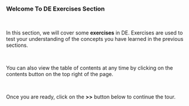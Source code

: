 ### Welcome To DE Exercises Section

<br />

In this section, we will cover some **exercises** in DE. Exercises are used to test your understanding of the concepts you have learned in the previous sections.

<br/>

You can also view the table of contents at any time by clicking on the contents button on the top right of the page.

<br />

Once you are ready, click on the **>>** button below to continue the tour.
